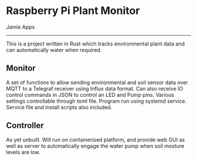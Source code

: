 # Raspberry Pi Plant Monitor

Jamie Apps

---

This is a project written in Rust which tracks environmental plant data and can automatically water when required.

## Monitor
A set of functions to allow sending environmental and soil sensor data over MQTT to a Telegraf receiver using Influx data format. Can also receive IO control commands in JSON to control an LED and Pump pins. Various settings controllable through toml file. Program run using systemd service. Service file and install scripts also included.


## Controller
As yet unbuilt. Will run on containerised platform, and provide web GUI as well as server to automatically engage the water pump when soil mosture levels are low.